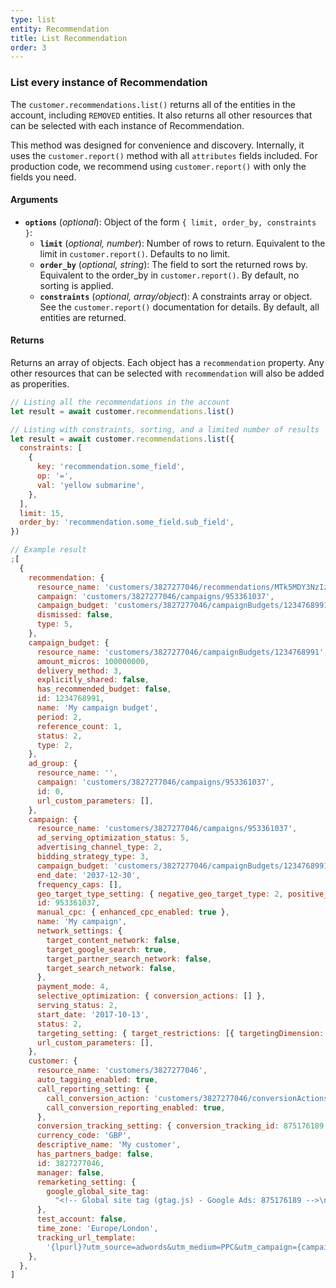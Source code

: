 ```yaml
---
type: list
entity: Recommendation
title: List Recommendation
order: 3
---
```


### List every instance of Recommendation

The `customer.recommendations.list()` returns all of the entities in the account, including `REMOVED` entities. It also returns all other resources that can be selected with each instance of Recommendation.

This method was designed for convenience and discovery. Internally, it uses the `customer.report()` method with all `attributes` fields included. For production code, we recommend using `customer.report()` with only the fields you need.

#### Arguments

- **`options`** (_optional_): Object of the form `{ limit, order_by, constraints }`:
  - **`limit`** (_optional, number_): Number of rows to return. Equivalent to the limit in `customer.report()`. Defaults to no limit.
  - **`order_by`** (_optional, string_): The field to sort the returned rows by. Equivalent to the order_by in `customer.report()`. By default, no sorting is applied.
  - **`constraints`** (_optional, array/object_): A constraints array or object. See the `customer.report()` documentation for details. By default, all entities are returned.

#### Returns

Returns an array of objects.
Each object has a `recommendation` property. Any other resources that can be selected with `recommendation` will also be added as properities.

```javascript
// Listing all the recommendations in the account
let result = await customer.recommendations.list()

// Listing with constraints, sorting, and a limited number of results
let result = await customer.recommendations.list({
  constraints: [
    {
      key: 'recommendation.some_field',
      op: '=',
      val: 'yellow submarine',
    },
  ],
  limit: 15,
  order_by: 'recommendation.some_field.sub_field',
})
```

```javascript
// Example result
;[
  {
    recommendation: {
      resource_name: 'customers/3827277046/recommendations/MTk5MDY3NzIzLTEzNi0xNTU1OTYzMjEyNTk5LSs5NTMzNjEwMzc',
      campaign: 'customers/3827277046/campaigns/953361037',
      campaign_budget: 'customers/3827277046/campaignBudgets/1234768991',
      dismissed: false,
      type: 5,
    },
    campaign_budget: {
      resource_name: 'customers/3827277046/campaignBudgets/1234768991',
      amount_micros: 100000000,
      delivery_method: 3,
      explicitly_shared: false,
      has_recommended_budget: false,
      id: 1234768991,
      name: 'My campaign budget',
      period: 2,
      reference_count: 1,
      status: 2,
      type: 2,
    },
    ad_group: {
      resource_name: '',
      campaign: 'customers/3827277046/campaigns/953361037',
      id: 0,
      url_custom_parameters: [],
    },
    campaign: {
      resource_name: 'customers/3827277046/campaigns/953361037',
      ad_serving_optimization_status: 5,
      advertising_channel_type: 2,
      bidding_strategy_type: 3,
      campaign_budget: 'customers/3827277046/campaignBudgets/1234768991',
      end_date: '2037-12-30',
      frequency_caps: [],
      geo_target_type_setting: { negative_geo_target_type: 2, positive_geo_target_type: 4 },
      id: 953361037,
      manual_cpc: { enhanced_cpc_enabled: true },
      name: 'My campaign',
      network_settings: {
        target_content_network: false,
        target_google_search: true,
        target_partner_search_network: false,
        target_search_network: false,
      },
      payment_mode: 4,
      selective_optimization: { conversion_actions: [] },
      serving_status: 2,
      start_date: '2017-10-13',
      status: 2,
      targeting_setting: { target_restrictions: [{ targetingDimension: 3, bidOnly: { value: false } }] },
      url_custom_parameters: [],
    },
    customer: {
      resource_name: 'customers/3827277046',
      auto_tagging_enabled: true,
      call_reporting_setting: {
        call_conversion_action: 'customers/3827277046/conversionActions/179',
        call_conversion_reporting_enabled: true,
      },
      conversion_tracking_setting: { conversion_tracking_id: 875176189 },
      currency_code: 'GBP',
      descriptive_name: 'My customer',
      has_partners_badge: false,
      id: 3827277046,
      manager: false,
      remarketing_setting: {
        google_global_site_tag:
          "<!-- Global site tag (gtag.js) - Google Ads: 875176189 -->\n<script async src=\"https://www.googletagmanager.com/gtag/js?id=AW-875176189\"></script>\n<script>\n  window.dataLayer = window.dataLayer || [];\n  function gtag(){dataLayer.push(arguments);}\n  gtag('js', new Date());\n\n  gtag('config', 'AW-875176189');\n</script>\n",
      },
      test_account: false,
      time_zone: 'Europe/London',
      tracking_url_template:
        '{lpurl}?utm_source=adwords&utm_medium=PPC&utm_campaign={campaignid}&utm_term={ifsearch:{keyword}}{ifcontent:{placement}}&utm_content={creative}&network={network}&adgroupid={adgroupid}&matchtype={matchtype}&adposition={adposition}&targetid={targetid}&target={target}&device={device}&devicemodel={devicemodel}',
    },
  },
]
```
